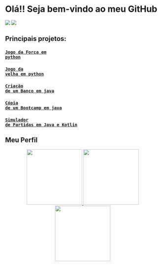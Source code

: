 # Olá!! Seja bem-vindo ao meu GitHub

<a href="https://www.linkedin.com/in/wellingtonhcs/" alt="linkedin" target="_blank">
<img src="https://img.shields.io/badge/LinkedIn-0077B5?style=for-the-badge&logo=linkedin&logoColor=white"></a>

<a href="mailto:wellingtonhiago2.0@gmail.com" alt="gmail" target="_blank">
<img src="https://img.shields.io/badge/Gmail-D14836?style=for-the-badge&logo=gmail&logoColor=white" /></a>

## Principais projetos:
### <code>[Jogo da Forca em python](https://github.com/wellingtonhiago/Jogo_da_forca)</code>
### <code>[Jogo da velha em python](https://github.com/wellingtonhiago/JogoDaVelhaProjeto)</code>
### <code>[Criação de um Banco em java](https://github.com/wellingtonhiago/Projeto-Banco-Digital-Innovation-One)</code>
### <code>[Cópia de um Bootcamp em java](https://github.com/wellingtonhiago/Projeto-Copia-Bootcamp-Digital-Innovation-One)</code>
### <code>[Simulador de Partidas em Java e Kotlin](https://github.com/wellingtonhiago/Sportheca-Simulador-Partidas)</code>

## Meu Perfil
<div align="center">
  <a href="https://github.com/wellingtonhiago">
  <img height="180em" src="https://github-readme-stats.vercel.app/api?username=wellingtonhiago&show_icons=true&theme=tokyonight&include_all_commits=true&count_private=true"/>
  <img height="180em" src="https://github-readme-stats.vercel.app/api/top-langs/?username=wellingtonhiago&layout=compact&langs_count=7&theme=tokyonight"/>
   <img height="180em" src="http://github-readme-streak-stats.herokuapp.com?user=wellingtonhiago&theme=tokyonight&hide_border=false&date_format=j%20M%5B%20Y%5D"/>
</div>
